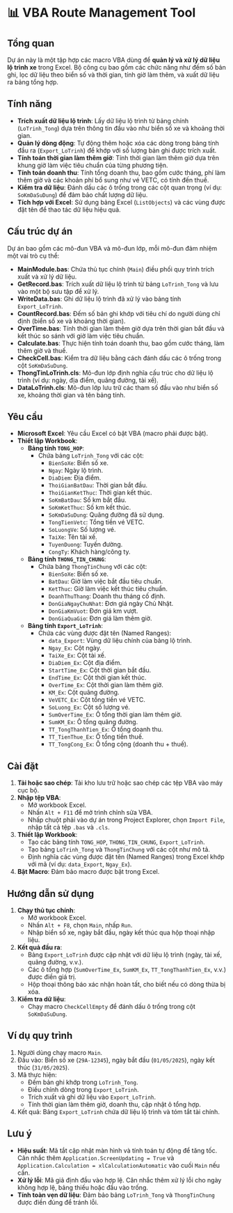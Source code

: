 
# 📊 VBA Route Management Tool

## Tổng quan
Dự án này là một tập hợp các macro VBA dùng để **quản lý và xử lý dữ liệu lộ trình xe** trong Excel. Bộ công cụ bao gồm các chức năng như đếm số bản ghi, lọc dữ liệu theo biển số và thời gian, tính giờ làm thêm, và xuất dữ liệu ra bảng tổng hợp.

## Tính năng
- **Trích xuất dữ liệu lộ trình**: Lấy dữ liệu lộ trình từ bảng chính (`LoTrinh_Tong`) dựa trên thông tin đầu vào như biển số xe và khoảng thời gian.
- **Quản lý dòng động**: Tự động thêm hoặc xóa các dòng trong bảng tính đầu ra (`Export_LoTrinh`) để khớp với số lượng bản ghi được trích xuất.
- **Tính toán thời gian làm thêm giờ**: Tính thời gian làm thêm giờ dựa trên khung giờ làm việc tiêu chuẩn của từng phương tiện.
- **Tính toán doanh thu**: Tính tổng doanh thu, bao gồm cước tháng, phí làm thêm giờ và các khoản phí bổ sung như vé VETC, có tính đến thuế.
- **Kiểm tra dữ liệu**: Đánh dấu các ô trống trong các cột quan trọng (ví dụ: `SoKmDaSuDung`) để đảm bảo chất lượng dữ liệu.
- **Tích hợp với Excel**: Sử dụng bảng Excel (`ListObjects`) và các vùng được đặt tên để thao tác dữ liệu hiệu quả.

## Cấu trúc dự án
Dự án bao gồm các mô-đun VBA và mô-đun lớp, mỗi mô-đun đảm nhiệm một vai trò cụ thể:

- **MainModule.bas**: Chứa thủ tục chính (`Main`) điều phối quy trình trích xuất và xử lý dữ liệu.
- **GetRecord.bas**: Trích xuất dữ liệu lộ trình từ bảng `LoTrinh_Tong` và lưu vào một bộ sưu tập để xử lý.
- **WriteData.bas**: Ghi dữ liệu lộ trình đã xử lý vào bảng tính `Export_LoTrinh`.
- **CountRecord.bas**: Đếm số bản ghi khớp với tiêu chí do người dùng chỉ định (biển số xe và khoảng thời gian).
- **OverTime.bas**: Tính thời gian làm thêm giờ dựa trên thời gian bắt đầu và kết thúc so sánh với giờ làm việc tiêu chuẩn.
- **Calculate.bas**: Thực hiện tính toán doanh thu, bao gồm cước tháng, làm thêm giờ và thuế.
- **CheckCell.bas**: Kiểm tra dữ liệu bằng cách đánh dấu các ô trống trong cột `SoKmDaSuDung`.
- **ThongTinLoTrinh.cls**: Mô-đun lớp định nghĩa cấu trúc cho dữ liệu lộ trình (ví dụ: ngày, địa điểm, quãng đường, tài xế).
- **DataLoTrinh.cls**: Mô-đun lớp lưu trữ các tham số đầu vào như biển số xe, khoảng thời gian và tên bảng tính.

## Yêu cầu
- **Microsoft Excel**: Yêu cầu Excel có bật VBA (macro phải được bật).
- **Thiết lập Workbook**:
  - **Bảng tính `TONG_HOP`**:
    - Chứa bảng `LoTrinh_Tong` với các cột:
      - `BienSoXe`: Biển số xe.
      - `Ngay`: Ngày lộ trình.
      - `DiaDiem`: Địa điểm.
      - `ThoiGianBatDau`: Thời gian bắt đầu.
      - `ThoiGianKetThuc`: Thời gian kết thúc.
      - `SoKmBatDau`: Số km bắt đầu.
      - `SoKmKetThuc`: Số km kết thúc.
      - `SoKmDaSuDung`: Quãng đường đã sử dụng.
      - `TongTienVetc`: Tổng tiền vé VETC.
      - `SoLuongVe`: Số lượng vé.
      - `TaiXe`: Tên tài xế.
      - `TuyenDuong`: Tuyến đường.
      - `CongTy`: Khách hàng/công ty.
  - **Bảng tính `THONG_TIN_CHUNG`**:
    - Chứa bảng `ThongTinChung` với các cột:
      - `BienSoXe`: Biển số xe.
      - `BatDau`: Giờ làm việc bắt đầu tiêu chuẩn.
      - `KetThuc`: Giờ làm việc kết thúc tiêu chuẩn.
      - `DoanhThuThang`: Doanh thu tháng cố định.
      - `DonGiaNgayChuNhat`: Đơn giá ngày Chủ Nhật.
      - `DonGiaKmVuot`: Đơn giá km vượt.
      - `DonGiaQuaGio`: Đơn giá làm thêm giờ.
  - **Bảng tính `Export_LoTrinh`**:
    - Chứa các vùng được đặt tên (Named Ranges):
      - `data_Export`: Vùng dữ liệu chính của bảng lộ trình.
      - `Ngay_Ex`: Cột ngày.
      - `TaiXe_Ex`: Cột tài xế.
      - `DiaDiem_Ex`: Cột địa điểm.
      - `StartTime_Ex`: Cột thời gian bắt đầu.
      - `EndTime_Ex`: Cột thời gian kết thúc.
      - `OverTime_Ex`: Cột thời gian làm thêm giờ.
      - `KM_Ex`: Cột quãng đường.
      - `VeVETC_Ex`: Cột tổng tiền vé VETC.
      - `SoLuong_Ex`: Cột số lượng vé.
      - `SumOverTime_Ex`: Ô tổng thời gian làm thêm giờ.
      - `SumKM_Ex`: Ô tổng quãng đường.
      - `TT_TongThanhTien_Ex`: Ô tổng doanh thu.
      - `TT_TienThue_Ex`: Ô tổng tiền thuế.
      - `TT_TongCong_Ex`: Ô tổng cộng (doanh thu + thuế).

## Cài đặt
1. **Tải hoặc sao chép**: Tải kho lưu trữ hoặc sao chép các tệp VBA vào máy cục bộ.
2. **Nhập tệp VBA**:
   - Mở workbook Excel.
   - Nhấn `Alt + F11` để mở trình chỉnh sửa VBA.
   - Nhấp chuột phải vào dự án trong Project Explorer, chọn `Import File`, nhập tất cả tệp `.bas` và `.cls`.
3. **Thiết lập Workbook**:
   - Tạo các bảng tính `TONG_HOP`, `THONG_TIN_CHUNG`, `Export_LoTrinh`.
   - Tạo bảng `LoTrinh_Tong` và `ThongTinChung` với các cột như mô tả.
   - Định nghĩa các vùng được đặt tên (Named Ranges) trong Excel khớp với mã (ví dụ: `data_Export`, `Ngay_Ex`).
4. **Bật Macro**: Đảm bảo macro được bật trong Excel.

## Hướng dẫn sử dụng
1. **Chạy thủ tục chính**:
   - Mở workbook Excel.
   - Nhấn `Alt + F8`, chọn `Main`, nhấp `Run`.
   - Nhập biển số xe, ngày bắt đầu, ngày kết thúc qua hộp thoại nhập liệu.
2. **Kết quả đầu ra**:
   - Bảng `Export_LoTrinh` được cập nhật với dữ liệu lộ trình (ngày, tài xế, quãng đường, v.v.).
   - Các ô tổng hợp (`SumOverTime_Ex`, `SumKM_Ex`, `TT_TongThanhTien_Ex`, v.v.) được điền giá trị.
   - Hộp thoại thông báo xác nhận hoàn tất, cho biết nếu có dòng thừa bị xóa.
3. **Kiểm tra dữ liệu**:
   - Chạy macro `CheckCellEmpty` để đánh dấu ô trống trong cột `SoKmDaSuDung`.

## Ví dụ quy trình
1. Người dùng chạy macro `Main`.
2. Đầu vào: Biển số xe (`29A-12345`), ngày bắt đầu (`01/05/2025`), ngày kết thúc (`31/05/2025`).
3. Mã thực hiện:
   - Đếm bản ghi khớp trong `LoTrinh_Tong`.
   - Điều chỉnh dòng trong `Export_LoTrinh`.
   - Trích xuất và ghi dữ liệu vào `Export_LoTrinh`.
   - Tính thời gian làm thêm giờ, doanh thu, cập nhật ô tổng hợp.
4. Kết quả: Bảng `Export_LoTrinh` chứa dữ liệu lộ trình và tóm tắt tài chính.

## Lưu ý
- **Hiệu suất**: Mã tắt cập nhật màn hình và tính toán tự động để tăng tốc. Cân nhắc thêm `Application.ScreenUpdating = True` và `Application.Calculation = xlCalculationAutomatic` vào cuối `Main` nếu cần.
- **Xử lý lỗi**: Mã giả định đầu vào hợp lệ. Cân nhắc thêm xử lý lỗi cho ngày không hợp lệ, bảng thiếu hoặc đầu vào trống.
- **Tính toàn vẹn dữ liệu**: Đảm bảo bảng `LoTrinh_Tong` và `ThongTinChung` được điền đúng để tránh lỗi.

